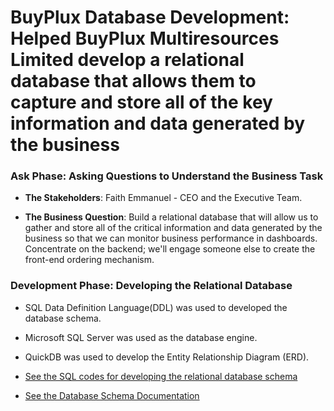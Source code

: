 # BuyPlux Database Development: Helped BuyPlux Multiresources Limited develop a relational database that allows them to capture and store all of the key information and data generated by the business

### **Ask Phase: Asking Questions to Understand the Business Task** 
- **The Stakeholders**: Faith Emmanuel - CEO and the Executive Team.

- **The Business Question**: Build a relational database that will allow us to gather and store all of the critical information and data generated by the business so that we can monitor business performance in dashboards. Concentrate on the backend; we'll engage someone else to create the front-end ordering mechanism. 


### **Development Phase: Developing the Relational Database** 
- SQL Data Definition Language(DDL) was used to developed the database schema.
- Microsoft SQL Server was used as the database engine.
- QuickDB was used to develop the Entity Relationship Diagram (ERD).
- [See the SQL codes for developing the relational database schema](https://github.com/TolulopeOyejide/DataAnalysisProject_4/blob/c1c1543cc2cf8dbcc301a5b3629c45b03240766f/Database%20Schema%20Definition%20using%20SQL)

- [See the Database Schema Documentation](https://github.com/TolulopeOyejide/DataAnalysisProject_4/blob/main/Database%20Schema%20Documentation.pdf)
